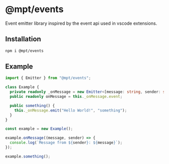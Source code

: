 # @mpt/events
Event emitter library inspired by the event api used in vscode extensions.

## Installation
```bash
npm i @mpt/events
```

## Example
```ts
import { Emitter } from "@mpt/events";

class Example {
  private readonly _onMessage = new Emitter<[message: string, sender: string]>();
  public readonly onMessage = this._onMessage.event;

  public something() {
    this._onMessage.emit("Hello World!", "something");
  }
}

const example = new Example();

example.onMessage((message, sender) => {
  console.log(`Message from ${sender}: ${message}`);
});

example.something();
```
